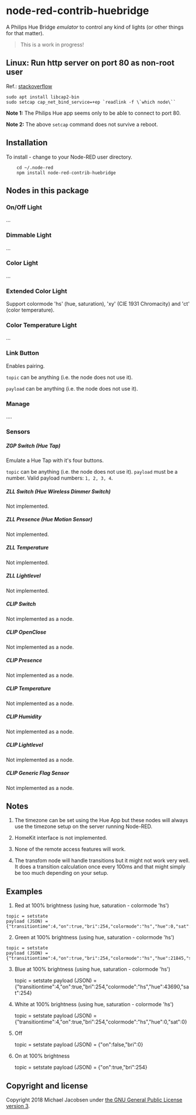 # node-red-contrib-huebridge

A Philips Hue Bridge *emulator* to control any kind of lights (or other things for that matter).

> This is a work in progress!

## Linux: Run http server on port 80 as non-root user
Ref.: [stackoverflow](https://stackoverflow.com/questions/16573668/best-practices-when-running-node-js-with-port-80-ubuntu-linode)

    sudo apt install libcap2-bin
    sudo setcap cap_net_bind_service=+ep `readlink -f \`which node\``

**Note 1:** The Philips Hue app seems only to be able to connect to port 80.

**Note 2:** The above `setcap` command does not survive a reboot.

## Installation
To install - change to your Node-RED user directory.

        cd ~/.node-red
        npm install node-red-contrib-huebridge

## Nodes in this package

### On/Off Light
...

### Dimmable Light
...

### Color Light
...

### Extended Color Light

Support colormode 'hs' (hue, saturation), 'xy' (CIE 1931 Chromacity) and 'ct' (color temperature).

### Color Temperature Light
...

### Link Button
Enables pairing.

`topic` can be anything (i.e. the node does not use it).

`payload` can be anything (i.e. the node does not use it).


### Manage
....

### Sensors

##### ZGP Switch (Hue Tap)
Emulate a Hue Tap with it's four buttons.

`topic` can be anything (i.e. the node does not use it).
`payload` must be a number.
Valid payload numbers: `1, 2, 3, 4`.

##### ZLL Switch (Hue Wireless Dimmer Switch)
Not implemented.

##### ZLL Presence (Hue Motion Sensor)
Not implemented.

##### ZLL Temperature
Not implemented.

##### ZLL Lightlevel
Not implemented.

##### CLIP Switch
Not implemented as a node.

##### CLIP OpenClose
Not implemented as a node.

##### CLIP Presence
Not implemented as a node.

##### CLIP Temperature
Not implemented as a node.

##### CLIP Humidity
Not implemented as a node.

##### CLIP Lightlevel
Not implemented as a node.

##### CLIP Generic Flag Sensor
Not implemented as a node.

## Notes

1. The timezone can be set using the Hue App but these nodes will always use the timezone setup on the server running Node-RED.

2. HomeKit interface is not implemented.

3. None of the remote access features will work.

4. The transfom node will handle transitions but it might not work very well. It does a transition calculation once every 100ms and that might simply be too much depending on your setup.

## Examples

1. Red at 100% brightness (using hue, saturation - colormode 'hs')

```
topic = setstate
payload (JSON) = {"transitiontime":4,"on":true,"bri":254,"colormode":"hs","hue":0,"sat":254}
```

2. Green at 100% brightness (using hue, saturation - colormode 'hs')

```
topic = setstate
payload (JSON) = {"transitiontime":4,"on":true,"bri":254,"colormode":"hs","hue":21845,"sat":254}
```

3) Blue at 100% brightness (using hue, saturation - colormode 'hs')

    topic = setstate
    payload (JSON) = {"transitiontime":4,"on":true,"bri":254,"colormode":"hs","hue":43690,"sat":254}

4) White at 100% brightness (using hue, saturation - colormode 'hs')

    topic = setstate
    payload (JSON) = {"transitiontime":4,"on":true,"bri":254,"colormode":"hs","hue":0,"sat":0}

5) Off

    topic = setstate
    payload (JSON) = {"on":false,"bri":0}

6) On at 100% brightness

    topic = setstate
    payload (JSON) = {"on":true,"bri":254}

## Copyright and license

Copyright 2018 Michael Jacobsen under [the GNU General Public License version 3](LICENSE).